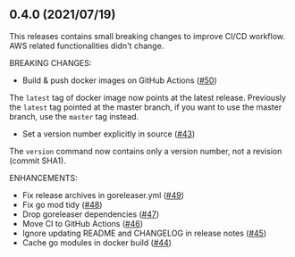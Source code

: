 ## 0.4.0 (2021/07/19)

This releases contains small breaking changes to improve CI/CD workflow. AWS related functionalities didn't change.

BREAKING CHANGES:

* Build & push docker images on GitHub Actions  ([#50](https://github.com/minamijoyo/myaws/pull/50))

The `latest` tag of docker image now points at the latest release. Previously the `latest` tag pointed at the master branch, if you want to use the master branch, use the `master` tag instead.

* Set a version number explicitly in source ([#43](https://github.com/minamijoyo/myaws/pull/43))

The `version` command now contains only a version number, not a revision (commit SHA1).

ENHANCEMENTS:

* Fix release archives in goreleaser.yml ([#49](https://github.com/minamijoyo/myaws/pull/49))
* Fix go mod tidy ([#48](https://github.com/minamijoyo/myaws/pull/48))
* Drop goreleaser dependencies ([#47](https://github.com/minamijoyo/myaws/pull/47))
* Move CI to GitHub Actions ([#46](https://github.com/minamijoyo/myaws/pull/46))
* Ignore updating README and CHANGELOG in release notes ([#45](https://github.com/minamijoyo/myaws/pull/45))
* Cache go modules in docker build ([#44](https://github.com/minamijoyo/myaws/pull/44))

